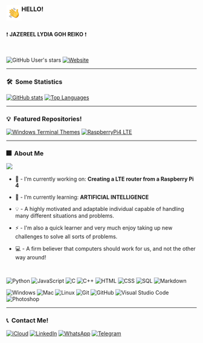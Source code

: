 ### <img alt="handwavegif" src="https://github.com/reikolydia/reikolydia.github.io/raw/main/images/about/handwave.gif" width='40' align="left"/> HELLO!

<br>

❗ <b>JAZEREEL LYDIA GOH REIKO</b> ❗

<br>

![GitHub User's stars](https://img.shields.io/github/stars/reikolydia?style=for-the-badge) [![Website](https://img.shields.io/website?down_color=red&down_message=OFFLINE%21&style=for-the-badge&up_message=ONLINE&url=https%3A%2F%2Freikolydia.github.io%2F)](https://reikolydia.github.io/)

---

### 🛠 &nbsp;Some Statistics
<!--
**reikolydia/reikolydia** is a ✨ _special_ ✨ repository because its `README.md` (this file) appears on your GitHub profile.
-->

[![GitHub stats](https://github-readme-stats.vercel.app/api?username=reikolydia&show_icons=true&theme=radical&include_all_commits=true&hide_title=true)](https://github.com/reikolydia)
[![Top Languages](https://github-readme-stats.vercel.app/api/top-langs/?username=reikolydia&layout=compact&theme=radical)](https://github.com/reikolydia)

---

### 💡 &nbsp;Featured Repositories!

[![Windows Terminal Themes](https://github-readme-stats.vercel.app/api/pin/?username=reikolydia&repo=Windows-Terminal-Themes&theme=radical)](https://github.com/reikolydia/Windows-Terminal-Themes)
[![RaspberryPi4 LTE](https://github-readme-stats.vercel.app/api/pin/?username=reikolydia&repo=RBPi4-LTE_RASPBIAN-LITE&theme=radical)](https://github.com/reikolydia/RBPi4-LTE_RASPBIAN-LITE)

---

### 🎆 &nbsp;About Me

![](https://komarev.com/ghpvc/?username=reikolydia&color=ff69b4&style=flat-square)

- 🔭 - I’m currently working on: <b>Creating a LTE router from a Raspberry Pi 4</b>
- 🌱 - I’m currently learning: <b>ARTIFICIAL INTELLIGENCE</b>

- 💡 - A highly motivated and adaptable individual capable of handling many different situations and problems.
- ⚡ - I'm also a quick learner and very much enjoy taking up new challenges to solve all sorts of problems.
- 💻 - A firm believer that computers should work for us, and not the other way around!

<br>

![Python](https://img.shields.io/badge/-Python-05122A?style=for-the-badge&logo=python)
![JavaScript](https://img.shields.io/badge/-JavaScript-05122A?style=for-the-badge&logo=javascript)
![C](https://img.shields.io/badge/-C-05122A?style=for-the-badge&logo=C&logoColor=A8B9CC)
![C++](https://img.shields.io/badge/-C++-05122A?style=for-the-badge&logo=C%2B%2B&logoColor=00599C)
![HTML](https://img.shields.io/badge/-HTML-05122A?style=for-the-badge&logo=HTML5)
![CSS](https://img.shields.io/badge/-CSS-05122A?style=for-the-badge&logo=CSS3&logoColor=1572B6)
![SQL](https://img.shields.io/badge/-SQL-05122A?style=for-the-badge&logo=MySQL)
![Markdown](https://img.shields.io/badge/-Markdown-05122A?style=for-the-badge&logo=markdown)

![Windows](https://img.shields.io/badge/-Windows-05122A?style=for-the-badge&logo=Windows)
![Mac](https://img.shields.io/badge/-Mac-05122A?style=for-the-badge&logo=Apple)
![Linux](https://img.shields.io/badge/-Linux-05122A?style=for-the-badge&logo=Linux)
![Git](https://img.shields.io/badge/-Git-05122A?style=for-the-badge&logo=git)
![GitHub](https://img.shields.io/badge/-GitHub-05122A?style=for-the-badge&logo=github)
![Visual Studio Code](https://img.shields.io/badge/-Visual%20Studio%20Code-05122A?style=flat&logo=visual-studio-code&logoColor=007ACC)
![Photoshop](https://img.shields.io/badge/-Photoshop-05122A?style=for-the-badge&logo=adobe-photoshop)

---

### 📞 &nbsp;Contact Me!

[![iCloud](https://img.shields.io/badge/-reikolydia@icloud.com-05122A?style=for-the-badge&logo=iCloud)](mailto:reikolydia@icloud.com)
[![LinkedIn](https://img.shields.io/badge/-LinkedIn-05122A?style=for-the-badge&logo=linkedin)](https://www.linkedin.com/in/jazereel-lydia-goh-reiko/)
[![WhatsApp](https://img.shields.io/badge/-WhatsApp-05122A?style=for-the-badge&logo=WhatsApp)](https://wa.me/6596723481/)
[![Telegram](https://img.shields.io/badge/-Telegram-05122A?style=for-the-badge&logo=Telegram)](https://t.me/Jazereel/)
